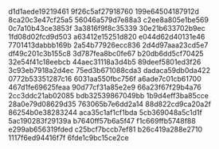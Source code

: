 d1d1aede19219461
9f26c5af27918760
199e64504187912d
8ca20c3e47cf25a5
56046a579d7e88a3
c2ee8a805e1be569
0c7a10b43ce3853f
3a3816f9f8c35339
30e21b633702b9ec
1fd08d02fcd9d503
a63412e15251d820
e044d62d40131e46
7701413dabbb169b
2a54b77926ecc836
2d4d97aaa23cd5e7
df49c201c3b155c8
3d787fea8bc0fe67
b20db6dd5cf70425
32e54f41c18eebcb
44aec31118a3d4b5
89deef5801ed3f26
3c93eb7918a2d4ec
75ed3b671088cda3
dadaca59db0da422
0772b53351287c16
6031aa550fbc756f
a6ade7c01cb61700
467d1fe69625feaa
90d77cf31a85e2e9
66a23f67f29b4a76
2cc3ddc21ab02085
bdb32539867049bb
1b9d4eff3ba85cce
28a0e79d08629d35
763065b7e6dd2a14
88d822cd9ca20a2f
86254b0e38283244
aca35c1af1cf1bda
5cb369048a5c1d1f
5ac190283f29139a
b7640ff57b6a5f47
f1c669ffb5748f88
e299ab656319fded
c25bcf7bccb7ef81
b26c419a288e2710
1117f6ed94416f7f
6fde1c9bc15ce2ce
